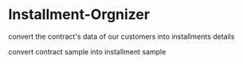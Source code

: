 # Installment-Orgnizer
 convert the contract's data of our customers into installments details 
 
 
 convert contract sample into installment sample
